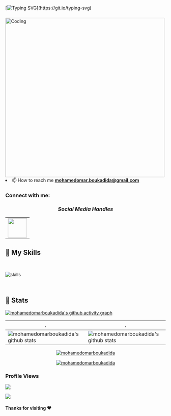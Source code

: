

[![Typing SVG](https://readme-typing-svg.demolab.com?font=Fira+Code&weight=500&size=21&duration=4000&pause=1000&color=5B4EFF&background=FF000000&center=true&vCenter=true&width=435&lines=Hi+%F0%9F%91%8B%2C+I'm+Mohamed+Omar+Boukadida;Always+learning+new+things;Welcome+to+my+profile+!)](https://git.io/typing-svg)

<h3 align="center"></h3>
<img align="center" alt="Coding" width="500" src="https://institute.careerguide.com/wp-content/uploads/2020/09/focus-animation_bcba3d519ff8406664b93fe49a8fa2e8.gif"


- 📫 How to reach me **mohamedomar.boukadida@gmail.com**

<h3 align="left">Connect with me:</h3>

<h3 align='center'><i>Social Media Handles</i></h3>
<p align='center'>
 
<table width="100" align='center'>
<tr>
    <td align='center' width="60">
        <a href="https://www.linkedin.com/in/mohamed-omar-boukadida"><img src="https://cdn-icons-png.flaticon.com/512/1409/1409945.png" width="60"></a>
    </td>
</tr>
</table>






## 🔧 My Skills

</br>

![skills](https://skillicons.dev/icons?i=html,css,php,laravel,c,cpp,mysql,django,linux,bash,py,pytorch,qt,tensorflow,raspberrypi,arduino,blender,figma,xd,ai,ps,&theme=dark&perline=15)

<!-- <p align="center">
  <a href="https://skillicons.dev">
    <img src="https://skillicons.dev/icons?i=html,css,php,laravel,c,cpp,mysql,django,linux,bash,py,pytorch,qt,tensorflow,raspberrypi,arduino,blender,figma,xd,ai,ps,&theme=dark&perline=15" />
  </a>
</p> -->
</br>

## 🔧 Stats

[![mohamedomarboukadida's github activity graph](https://github-readme-activity-graph.vercel.app/graph?username=mohamedomarboukadida&theme=synthwave-84)](https://github.com/mohamedomarboukadida/github-readme-activity-graph)

| .                                                                                                                                       | .                                                                                                                         |
|-----------------------------------------------------------------------------------------------------------------------------------------|---------------------------------------------------------------------------------------------------------------------------|
| ![mohamedomarboukadida's github stats](https://github-readme-stats.vercel.app/api?username=mohamedomarboukadida&show_icons=true&theme=radical&include_all_commits=true) | ![mohamedomarboukadida's github stats](https://github-readme-stats.vercel.app/api/top-langs/?username=mohamedomarboukadida&theme=radical&layout=compact) |

<p align="center"> 
<a href="https://github-readme-streak-stats.herokuapp.com"><img src="https://github-readme-streak-stats.herokuapp.com/?user=mohamedomarboukadida&theme=radical" alt="mohamedomarboukadida" /></a>
</p>



<p align="center"> 
<a href="https://github.com/ryo-ma/github-profile-trophy"><img src="https://github-profile-trophy.vercel.app/?username=mohamedomarboukadida&theme=radical" alt="mohamedomarboukadida" /></a>
</p>



### Profile Views

![](https://count.getloli.com/get/@mohamedomarboukadida.github.readme)
</br>


<img src="https://profile-counter.glitch.me/mohamedomarboukadida/count.svg"> 


#### Thanks for visiting :heart:

